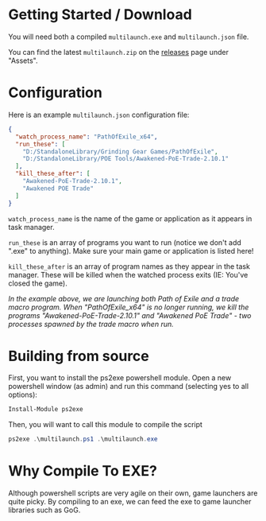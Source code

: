 # Getting Started / Download
You will need both a compiled `multilaunch.exe` and `multilaunch.json` file.

You can find the latest `multilaunch.zip` on the [releases](https://github.com/Frosthaven/multilauncher/releases) page under "Assets".

# Configuration
Here is an example `multilaunch.json` configuration file:

```json
{
  "watch_process_name": "PathOfExile_x64",
  "run_these": [
    "D:/StandaloneLibrary/Grinding Gear Games/PathOfExile",
    "D:/StandaloneLibrary/POE Tools/Awakened-PoE-Trade-2.10.1"
  ],
  "kill_these_after": [
    "Awakened-PoE-Trade-2.10.1",
    "Awakened POE Trade"
  ]
}
```

`watch_process_name` is the name of the game or application as it appears in task manager.

`run_these` is an array of programs you want to run (notice we don't add ".exe" to anything). Make sure your main game or application is listed here!

`kill_these_after` is an array of program names as they appear in the task manager. These will be killed when the watched process exits (IE: You've closed the game).

*In the example above, we are launching both Path of Exile and a trade macro program. When "PathOfExile_x64" is no longer running, we kill the programs "Awakened-PoE-Trade-2.10.1" and "Awakened PoE Trade" - two processes spawned by the trade macro when run.*

# Building from source
First, you want to install the ps2exe powershell module. Open a new powershell window (as admin) and run this command (selecting yes to all options):

```ps1
Install-Module ps2exe
```

Then, you will want to call this module to compile the script

```ps1
ps2exe .\multilaunch.ps1 .\multilaunch.exe
```

# Why Compile To EXE?
Although powershell scripts are very agile on their own, game launchers are quite picky. By compiling to an exe, we can feed the exe to game launcher libraries such as GoG.
